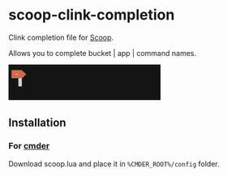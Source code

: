 # scoop-clink-completion
Clink completion file for [Scoop](https://scoop.sh/).

Allows you to complete bucket | app | command names.

<img src="https://raw.githubusercontent.com/Elvyria/scoop-clink-completion/master/completion.gif" height="70" width="300">


## Installation

### For [cmder](http://cmder.net/)
Download scoop.lua and place it in `%CMDER_ROOT%/config` folder.
